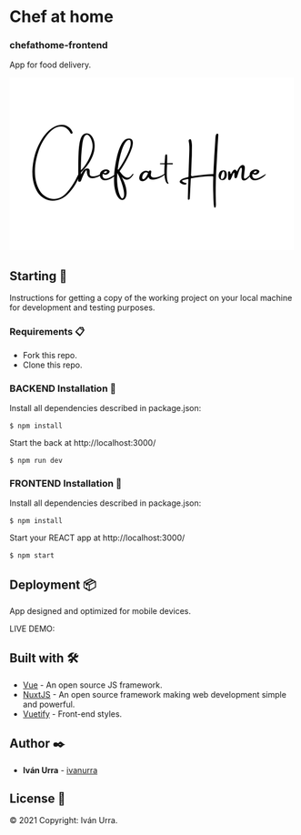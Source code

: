 # Chef at home
### chefathome-frontend

App for food delivery.

![Screenshot](static/logomain.png)

## Starting 🚀

Instructions for getting a copy of the working project on your local machine for development and testing purposes.

### Requirements 📋

* Fork this repo.
* Clone this repo.

### BACKEND Installation 🔧

Install all dependencies described in package.json:

```
$ npm install
```

Start the back at http://localhost:3000/

```
$ npm run dev
```

### FRONTEND Installation 🔧

Install all dependencies described in package.json:

```
$ npm install
```

Start your REACT app at http://localhost:3000/

```
$ npm start
```

## Deployment 📦

App designed and optimized for mobile devices.

LIVE DEMO:

## Built with 🛠️

* [Vue](https://vuejs.org/) - An open source JS framework.
* [NuxtJS](https://nuxtjs.org/) - An open source framework making web development simple and powerful.
* [Vuetify](https://vuetifyjs.com/) - Front-end styles.

## Author ✒️

* **Iván Urra** - [ivanurra](https://ivanurra.dev)

## License 📄

© 2021 Copyright: Iván Urra.